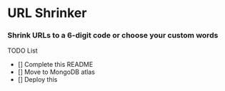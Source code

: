 # URL Shrinker

### Shrink URLs to a 6-digit code or choose your custom words

TODO List

- [] Complete this README
- [] Move to MongoDB atlas
- [] Deploy this

